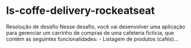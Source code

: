 # ls-coffe-delivery-rockeatseat
Resolução de desafio Nesse desafio, você vai desenvolver uma aplicação para gerenciar um carrinho de compras de uma cafeteria fictícia, que contém as seguintes funcionalidades:  - Listagem de produtos (cafés)...
